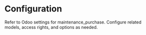 # Configuration

Refer to Odoo settings for maintenance_purchase. Configure related models, access rights, and options as needed.
